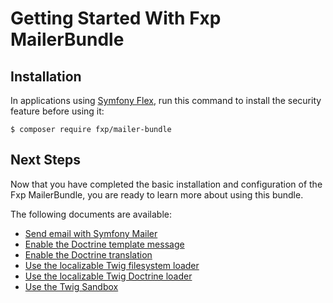 Getting Started With Fxp MailerBundle
=====================================

## Installation

In applications using [Symfony Flex](https://symfony.com/doc/current/setup/flex.html), run this command to install
the security feature before using it:

```
$ composer require fxp/mailer-bundle
```

## Next Steps

Now that you have completed the basic installation and configuration of the
Fxp MailerBundle, you are ready to learn more about using this bundle.

The following documents are available:

- [Send email with Symfony Mailer](send_email_symfony_mailer.md)
- [Enable the Doctrine template message](enable_doctrine_template_message.md)
- [Enable the Doctrine translation](enable_doctrine_translation.md)
- [Use the localizable Twig filesystem loader](use_localizable_twig_filesystem_loader.md)
- [Use the localizable Twig Doctrine loader](use_localizable_twig_doctrine_loader.md)
- [Use the Twig Sandbox](use_twig_sandbox.md)
